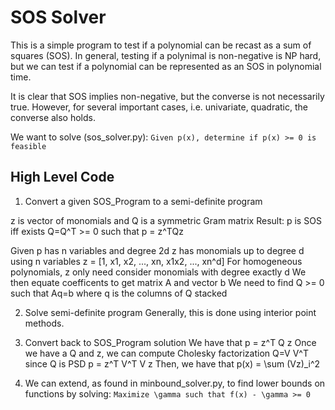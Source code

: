 # SOS Solver

This is a simple program to test if a polynomial can be recast as a sum of
squares (SOS). In general, testing if a polynimal is non-negative is NP hard, but
we can test if a polynomial can be represented as an SOS in polynomial time.

It is clear that SOS implies non-negative, but the converse is not necessarily
true. However, for several important cases, i.e. univariate, quadratic, the 
converse also holds.

We want to solve (sos_solver.py): `Given p(x), determine if p(x) >= 0 is feasible`

## High Level Code
1. Convert a given SOS\_Program to a semi-definite program

  z is vector of monomials and Q is a symmetric Gram matrix
  Result: p is SOS iff exists Q=Q^T >= 0 such that p = z^TQz

  Given p has n variables and degree 2d
  z has monomials up to degree d using n variables
  z = [1, x1, x2, ..., xn, x1x2, ..., xn^d]
  For homogeneous polynomials, z only need consider monomials with degree exactly d
  We then equate coefficents to get matrix A and vector b
  We need to find Q >= 0 such that Aq=b where q is the columns of Q stacked

2. Solve semi-definite program
Generally, this is done using interior point methods.

3. Convert back to SOS\_Program solution
We have that p = z^T Q z
Once we have a Q and z, we can compute Cholesky factorization Q=V V^T since Q is PSD
p = z^T V^T V z
Then, we have that p(x) = \sum (Vz)\_i^2

4. We can extend, as found in minbound_solver.py, to find lower bounds on functions by solving:
`Maximize \gamma such that f(x) - \gamma >= 0`
